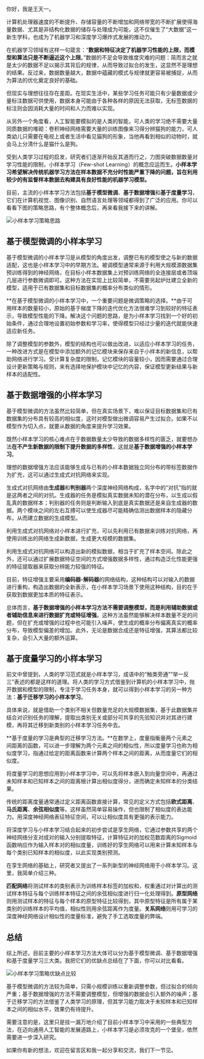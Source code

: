 你好，我是王天一。

计算机处理器速度的不断提升、存储容量的不断增加和网络带宽的不断扩展使得海量数据、尤其是非结构化数据的储存与处理成为可能，这不仅催生了“大数据”这一新生学科，也成为了机器学习和深度学习爆炸式发展的推动力。

在机器学习领域有这样一句箴言：“**数据和特征决定了机器学习性能的上限，而模型和算法只是不断逼近这个上限**。”数据的不足会导致维度灾难的问题：简而言之就是太少的数据不足以揭示其背后的规律，从而导致过拟合的发生，这显然不是理想的结果。反过来，数据数量越大，数据中蕴藏的模式与规律就更容易被捕捉，从而为算法的优化奠定良好的基础。

但现实与理想往往存在差距。在现实生活中，某些学习任务可能只有少量数据或少量标注数据可供使用，数据本身可能由于各种各样的原因无法获取，无标签数据的标注则会因消耗大量的时间和人力而难以实现。

从另外一个角度看，人工智能要模拟的是人类的智能，可人类的学习绝不需要大量同质数据的堆砌：卷积神经网络需要大量的训练图像来习得分辨猫狗的能力，可人类幼儿只需要在电视上或者生活中看见猫狗的形象，当他再看到相似的动物时，就会马上分清什么是猫什么是狗。

受到人类学习过程的启发，研究者们逐渐开始反其道而行之，力图突破数据数量对学习性能的限制，小样本学习（Few-shot Learning）的概念应运而生。**小样本学习希望解决传统机器学习方法在样本数据不充分时性能严重下降的问题，旨在利用较少的有监督样本数据去构建具有良好性能的机器学习模型。**

目前，主流的小样本学习方法包括**基于模型微调**、**基于数据增强**和**基于度量学习**，它们在计算机视觉、图像识别、自然语言处理等领域都得到了广泛的应用。你可以看看下图的策略思路，有个整体概念后，再来看我接下来的讲解。

![](https://static001.geekbang.org/resource/image/a7/49/a78b85cb5byy7da3d94d2c4d7af7f449.jpeg?wh=1389x728 "小样本学习策略思路")

## 基于模型微调的小样本学习

基于模型微调的小样本学习是从模型的角度出发，调整已有的模型使之与新的数据适配，这也是小样本学习中的早期方法。被调模型通常来源于利用大规模源数据集预训练得到的神经网络，在目标小样本数据集上对预训练网络的全连接层或者顶端几层进行参数微调即可。这种方法在实现上比较简单，不需要另起炉灶建立全新的模型，适用于已有数据集和目标数据集的概率分布类似的情形。

**在基于模型微调的小样本学习中，一个重要问题是微调策略的选择。**由于可用样本的数量较小，原始的基于梯度下降的迭代优化方法很难学习到较好的特征表示，导致模型性能的下降。解决这个问题的思路，是为小样本学习找到一个好的初始条件，通过合理地设置初始参数和学习率，使得模型只经过少量的迭代就能快速适应新任务。

除了调整模型的参数外，模型的结构也可以做出改进，以适应小样本学习的任务，一种改进方式是在模型中添加额外的记忆模块来保存来自于小样本的新信息，以帮助网络进行学习。受计算复杂度的限制，记忆模块的容量较小，因而需要通过合理设计更新策略与规则，来有选择地保护模块中记忆的内容，保证模型更新结果与新样本的适配性。

## **基于数据增强的小样本学习**

基于模型微调的方法虽然比较简单，但在真实场景下，难以保证目标数据集和已有数据集的分布具有较高的相似度，这时对模型做出微调容易产生过拟合。如果不以模型作为切入点，就要从数据的角度来提升学习效果。

既然小样本学习的核心难点在于数据数量太少导致的数据多样性的匮乏，就要想办法**在不产生新数据的限制下提升数据的多样性**，这就是**基于数据增强的小样本学习**。

理想的数据增强方法应该能够生成与已有的小样本数据独立同分布的带标签数据作为扩充，这可以通过生成式对抗网络来实现。

生成式对抗网络由**生成器**和**判别器**两个深度神经网络构成，名字中的“对抗”指的就是这两者之间的对抗。生成器的任务是模拟真实数据未知的潜在分布，以生成以假乱真的数据样本；判别器的任务则是判断输入到底是真实数据还是来自生成器的数据。两个模块之间的左右互搏可以使生成器尽可能精确估测出数据样本的隐藏分布，从而建立数据的生成模型。

利用生成式对抗网络对小样本进行扩充，可以先利用已有数据来训练对抗网络，再使用训练出的网络生成新数据，生成更大规模的数据集。

利用生成式对抗网络可以构造出新的模拟数据，相当于扩充了样本空间。除此之外，还可以通过扩展数据特征空间的方式增强数据多样性，通过构造泛化性能更强的特征提取器来获取分辨能力较强的特征。

目前，特征增强主要采用**编码器-解码器**的网络结构，这种结构可以对输入的数据进行重构，构造出数据的全新表示，在小样本学习场景下使用这种结构，目的在于获取到数据更加本质的特征表示。

总体而言，**基于数据增强的小样本学习方法不需要调整模型，而是利用辅助数据或者辅助信息来进行数据扩充或特征增强**。这种方法虽然能够解决样本数量不足的问题，但在扩充或增强的过程中也可能引入噪声，使生成的概率分布偏离真实的概率分布，导致模型偏差的增加。此外，无论是数据合成还是特征增强，其算法都比较复杂，会引入大量的额外运算。

## **基于度量学习的小样本学习**

前文中曾提到，人类的学习范式就是小样本学习，成语中的“触类旁通”“举一反三”表述的都是这样的道理。将人类的学习方式借鉴到计算机的小样本学习中，抛开数据和模型的限制，专注于学习任务本身，就可以得到小样本学习的另一种方法：**基于迁移学习的小样本学习**。

具体来说，就是借助一个类别不相关但数量充足的大规模数据集，基于此数据集并结合对识别任务的理解，提取出类别无关或部分可共享的先验知识并对其进行建模，再将其迁移到新类别的小样本学习任务中去。

**基于度量的学习是典型的迁移学习方法。**在数学上，度量指衡量两个元素之间距离的函数，可以进一步理解为两个元素之间的相似性，所以度量学习也称为相似度学习，指通过给定的距离函数来计算两个样本之间的距离，从而度量它们的相似度。

将度量学习的思想应用到小样本学习中，可以先将样本嵌入到向量空间中，再通过未知样本和已知样本之间的距离根计算出相似度得分，进而确定未知样本的分类结果。

传统的距离度量通常通过定义距离函数直接计算，常见的定义方式包括**欧式距离**、**马氏距离**、**余弦相似度**等。这样虽然简单容易操作，但也限制了相似度的表达能力。用深度神经网络表征特征空间，可以让相似度具有更强的表示能力。

将深度学习与小样本学习结合起来的初步尝试是孪生网络，它通过参数共享的两个神经网络分支对成对的输入分别提取特征，计算特征对的加权范数距离的Sigmoid函数响应作为输入样本对的相似度量，训练好的孪生网络可以用来计算未知样本与每个类别已知样本的相似度，以此实现类别预测。

在孪生网络的基础上，研究者又提出了一系列新型的神经网络用于小样本学习。这里，我简单介绍三种。

**匹配网络**将测试样本的类别表示为训练样本标签的加权和，权重通过对计算出的测试样本特征与每个训练样本特征之间的余弦相似度进行归一化处理得到。**原型网络**则用测试样本的特征与每个样本的原型特征比较得到，其中原型特征是所有属于某类别的训练样本的平均值，相似性则用余弦距离作为度量。**关系网络**则用可学习的深度神经网络设计相似性的度量标准，避免了手工选取度量的弊端。

## 总结

综上所述，目前主要的小样本学习方法大体可以分为基于模型微调、基于数据增强和基于度量学习三大类。我把它们的优缺点总结在了下面，你可以对比看看。

![](https://static001.geekbang.org/resource/image/45/19/457fbf9463cc90b716058f466623a119.jpeg?wh=1404x758 "小样本学习策略优缺点比较")

基于模型微调的方法较为简单，只需小规模训练以重新调整参数，但过拟合的倾向严重；基于数据增强的方法不需要调整模型，但增强的数据会引入额外的噪声；基于迁移学习的方法借鉴了人类学习的原理，但其学习能力取决于未知样本和已知样本之间的相似水平，效果仍有待提升。

需要注意的是，这里只是挂一漏万地介绍了目前小样本学习中采用的一些典型方法，在迈向通用人工智能的发展道路上，小样本学习是必须攻克的一个堡垒，依然需要进一步深入研究。

如果你有新的想法，欢迎在留言区和我一起分享和交流，我们下一节见。